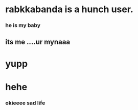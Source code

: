 # rabkkabanda is a hunch user. 
### he is my baby
## its me ....ur mynaaa
# yupp
# hehe 
### okieeee sad life 

